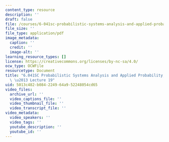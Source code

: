 ```yaml
---
content_type: resource
description: ''
draft: false
file: /courses/6-041sc-probabilistic-systems-analysis-and-applied-probability-fall-2013/5013c482b084224964a952248054cd65_MIT6_041SCF13_lec19_300k.pdf
file_size: ''
file_type: application/pdf
image_metadata:
  caption: ''
  credit: ''
  image-alt: ''
learning_resource_types: []
license: https://creativecommons.org/licenses/by-nc-sa/4.0/
ocw_type: OCWFile
resourcetype: Document
title: "6.041SC Probabilistic Systems Analysis and Applied Probability, Fall 2013Transcript\
  \ \u2013 Lecture 19"
uid: 5013c482-b084-2249-64a9-52248054cd65
video_files:
  archive_url: ''
  video_captions_file: ''
  video_thumbnail_file: ''
  video_transcript_file: ''
video_metadata:
  video_speakers: ''
  video_tags: ''
  youtube_description: ''
  youtube_id: ''
---
```


